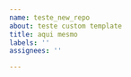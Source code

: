 ```yaml
---
name: teste_new_repo
about: teste custom template
title: aqui mesmo
labels: ''
assignees: ''

---
```



